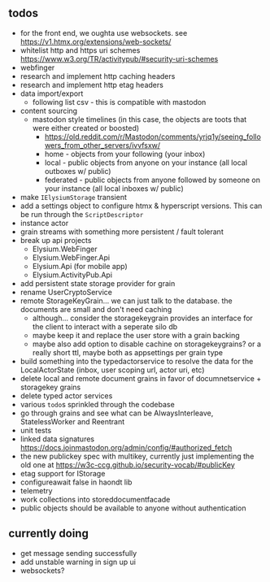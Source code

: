 ## todos
- for the front end, we oughta use websockets. see https://v1.htmx.org/extensions/web-sockets/
- whitelist http and https uri schemes https://www.w3.org/TR/activitypub/#security-uri-schemes
- webfinger
- research and implement http caching headers
- research and implement http etag headers
- data import/export
  - following list csv - this is compatible with mastodon
- content sourcing
  - mastodon style timelines (in this case, the objects are toots that were either created or boosted)
    - https://old.reddit.com/r/Mastodon/comments/yrjq1y/seeing_followers_from_other_servers/ivvfsxw/
    - home - objects from your following (your inbox)
    - local - public objects from anyone on your instance  (all local outboxes w/ public)
    - federated - public objects from anyone followed by someone on your instance (all local inboxes w/ public)
- make `IElysiumStorage` transient
- add a settings object to configure htmx & hyperscript versions. This can be run through the `ScriptDescriptor`
- instance actor
- grain streams with something more persistent / fault tolerant
- break up api projects
  - Elysium.WebFinger
  - Elysium.WebFinger.Api
  - Elysium.Api (for mobile app)
  - Elysium.ActivityPub.Api
- add persistent state storage provider for grain
- rename UserCryptoService
- remote StorageKeyGrain... we can just talk to the database. the documents are small and don't need caching
  - although... consider the storagekeygrain provides an interface for the client to interact with a seperate silo db
  - maybe keep it and replace the user store with a grain backing
  - maybe also add option to disable cachine on storagekeygrains? or a really short ttl, maybe both as appsettings per grain type
- build something into the typedactorservice to resolve the data for the LocalActorState (inbox, user scoping url, actor uri, etc)
- delete local and remote document grains in favor of documnetservice + storagekey grains
- delete typed actor services
- various `todo`s sprinkled through the codebase
- go through grains and see what can be AlwaysInterleave, StatelessWorker and Reentrant
- unit tests
- linked data signatures https://docs.joinmastodon.org/admin/config/#authorized_fetch
- the new publickey spec with multikey, currently just implementing the old one at https://w3c-ccg.github.io/security-vocab/#publicKey
- etag support for IStorage
-  configureawait false in haondt lib
- telemetry
- work collections into storeddocumentfacade
- public objects should be available to anyone without authentication

## currently doing
- get message sending successfully
- add unstable warning in sign up ui
- websockets?